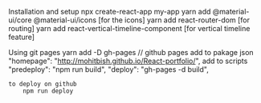 Installation and setup
    npx create-react-app my-app
    yarn add @material-ui/core @material-ui/icons  [for the icons]
    yarn add react-router-dom [for routing]
    yarn add react-vertical-timeline-component [for vertical timeline feature]

Using git pages
    yarn add -D gh-pages  // github pages
    add to pakage json 
        "homepage": "http://mohitbish.github.io/React-portfolio/",
        add to scripts
            "predeploy": "npm run build",
            "deploy": "gh-pages -d build",

    to deploy on github 
        npm run deploy
